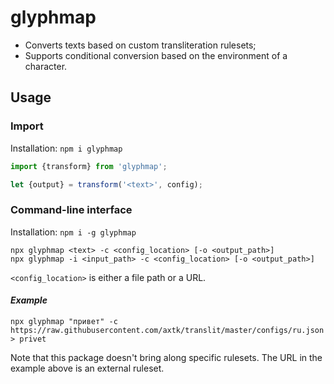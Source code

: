 # glyphmap

- Converts texts based on custom transliteration rulesets;
- Supports conditional conversion based on the environment of a character.

## Usage

### Import

Installation: `npm i glyphmap`

```ts
import {transform} from 'glyphmap';

let {output} = transform('<text>', config);
```

### Command-line interface

Installation: `npm i -g glyphmap`

```
npx glyphmap <text> -c <config_location> [-o <output_path>]
npx glyphmap -i <input_path> -c <config_location> [-o <output_path>]
```

`<config_location>` is either a file path or a URL.

#### *Example*

```
npx glyphmap "привет" -c https://raw.githubusercontent.com/axtk/translit/master/configs/ru.json
> privet
```

Note that this package doesn't bring along specific rulesets. The URL in the example above is an external ruleset.
